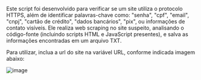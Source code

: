 Este script foi desenvolvido para verificar se um site utiliza o protocolo HTTPS, além de identificar palavras-chave como: "senha", "cpf", "email", "cnpj", "cartão de crédito", "dados bancários", "pix", ou informações de contato visíveis. Ele realiza web scraping no site suspeito, analisando o código-fonte (incluindo scripts HTML e JavaScript presentes), e salva as informações encontradas em um arquivo TXT.

Para utilizar, inclua a url do site na variável URL, conforme indicada imagem abaixo:

![image](https://github.com/user-attachments/assets/65aa9bef-ab66-4715-a383-09e85c96ce65)



